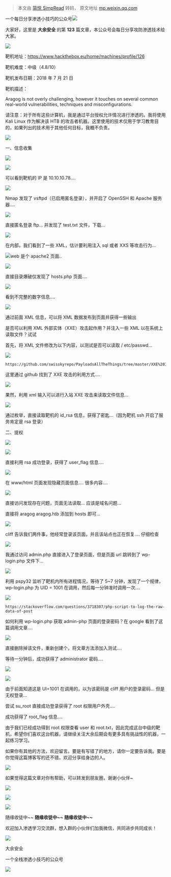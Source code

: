 > 本文由 [简悦 SimpRead](http://ksria.com/simpread/) 转码， 原文地址 [mp.weixin.qq.com](https://mp.weixin.qq.com/s/JpzfWlB1_kB-8uak6xN7vg)

一个每日分享渗透小技巧的公众号![](https://mmbiz.qpic.cn/mmbiz_png/O7dWXt4o5KPTQKiaXksbZia7PmHLPX2vnCWsznInTj3b9TFYtTDIYG6lDGJZYYSv72NsVWF24Kjlo4MT29tEOQSg/640?wx_fmt=other)

  

  

大家好，这里是 **大余安全** 的第 **123** 篇文章，本公众号会每日分享攻防渗透技术给大家。

![](https://mmbiz.qpic.cn/mmbiz_png/sGWlDp8sFCl67vCmcZr3JtQP0jB8suQiaKaKCVYPOezloiaicS8xMkAriaAQd3dTOPXicBTVStlX66kEffEWJOiczUTA/640?wx_fmt=other)

靶机地址：https://www.hackthebox.eu/home/machines/profile/126

靶机难度：中级（4.8/10）

靶机发布日期：2018 年 7 月 21 日

靶机描述：

Aragog is not overly challenging, however it touches on several common real-world vulnerabilities, techniques and misconfigurations.

请注意：对于所有这些计算机，我是通过平台授权允许情况进行渗透的。我将使用 Kali Linux 作为解决该 HTB 的攻击者机器。这里使用的技术仅用于学习教育目的，如果列出的技术用于其他任何目标，我概不负责。

![](https://mmbiz.qpic.cn/mmbiz_png/o62ddIpxjBd0kv6p3zb6uf1GiaCo9PiaF12hWQQSurxFPuVIDtsNTgUpjjvmib7GxKXNePVMAwJfzuib52MWoORPYg/640?wx_fmt=other)

一、信息收集

![](https://mmbiz.qpic.cn/mmbiz_png/Clq0o4fE5u6X5A1maTmqcvtEibdrsDO41kZPibRCHsX3Koj69GFK2qOyPwdcrgcDkHklrdJzBCiaQPuMVe11oSYHA/640?wx_fmt=png)

![](https://mmbiz.qpic.cn/mmbiz_png/O7dWXt4o5KPTpab7hxqQPkicCfkRoT3JqibHrVSgHXGnuMHuZK4Q2yrSPsuA5XsWVfBAb1icS98niaQKgh8bJDZs4g/640?wx_fmt=png)  

可以看到靶机的 IP 是 10.10.10.78....

![](https://mmbiz.qpic.cn/mmbiz_png/O7dWXt4o5KPTpab7hxqQPkicCfkRoT3Jq5ibA6DPAyTkQCjKicACC40So8sOByn8XXyFMHZVqUjoqUuibKxR19UpRA/640?wx_fmt=png)

Nmap 发现了 vsftpd（已启用匿名登录），并开启了 OpenSSH 和 Apache 服务器....

![](https://mmbiz.qpic.cn/mmbiz_png/O7dWXt4o5KPTpab7hxqQPkicCfkRoT3Jq4IhhS9087rNs47PGuJGZ5yHalODjuIMDMJ9z0iczrMgVgLAVTcQNc6A/640?wx_fmt=png)

直接匿名登录 ftp... 并发现了 test.txt 文件，下载...

![](https://mmbiz.qpic.cn/mmbiz_png/O7dWXt4o5KPTpab7hxqQPkicCfkRoT3JqicohacDKvvysPe5jlSr6MDHK6gYcj1YqokbjibCMNLGgs5hMgNUdlRTw/640?wx_fmt=png)

在内部，我们看到了一些 XML，估计要利用注入 sql 或者 XXS 等攻击行为...

![](https://mmbiz.qpic.cn/mmbiz_png/O7dWXt4o5KPTpab7hxqQPkicCfkRoT3JqIFHl0IpW3lgwcwiaXsnbdDSIC5oT5zQQgS1X2QAGxA2Gel7SWdT0RhA/640?wx_fmt=png)web 是个 apache2 页面..

![](https://mmbiz.qpic.cn/mmbiz_png/O7dWXt4o5KPTpab7hxqQPkicCfkRoT3Jq0oiac2uGAgkTYAaqtm1KrjqUhXicqibf4pxH9w6Jsd9ibjDKicpcpZGo4Eg/640?wx_fmt=png)

直接目录爆破仅发现了 hosts.php 页面....

![](https://mmbiz.qpic.cn/mmbiz_png/O7dWXt4o5KPTpab7hxqQPkicCfkRoT3JqTxemMJg6h5ESGz0HxDq4jzFaJGX6jSmXC11WLqXoOpU5LckRiczYhOQ/640?wx_fmt=png)

看到不完整的数字信息....

![](https://mmbiz.qpic.cn/mmbiz_png/O7dWXt4o5KPTpab7hxqQPkicCfkRoT3JqqmNuEvibgSAd0NPKdicphtEWddNsfCVia0vKx37P4xeVEhCY1Lnzl1eng/640?wx_fmt=png)

通过前面 XML 信息，可以将 XML 数据发布到页面并获得一些输出

是否可以利用 XML 外部实体（XXE）攻击起作用？并注入一些 XML 以在系统上读取文件？试试

首先，将 XML 文件修改为以下内容，以测试是否可以读取 / etc/passwd...

![](https://mmbiz.qpic.cn/mmbiz_png/O7dWXt4o5KPTpab7hxqQPkicCfkRoT3JqNjKg5ZXjO3f65yB1R23GeZf01U239oDKCSdoVXaicDr11fjfz9S2FmQ/640?wx_fmt=png)

```
https://github.com/swisskyrepo/PayloadsAllTheThings/tree/master/XXE%20Injection
```

这里通过 github 找到了 XXE 攻击的利用方式....

![](https://mmbiz.qpic.cn/mmbiz_png/O7dWXt4o5KPTpab7hxqQPkicCfkRoT3JqrJwobmbFDYNZsrsLlVCKibqy41TibFgTfE9uiaFAe05ydN7glB3z7EJLA/640?wx_fmt=png)

果然，利用 xml 输入可以进行入站 XXE 攻击来读取文件信息...

![](https://mmbiz.qpic.cn/mmbiz_png/O7dWXt4o5KPTpab7hxqQPkicCfkRoT3JqibicDvYTZEQhQE92jc7M2lia40Gy4kwibEmwvshdGZsnrwzzSux2hBvm8Q/640?wx_fmt=png)

通过枚举，直接读取靶机的 id_rsa 信息，获得了密匙...（因为靶机 ssh 开启了服务肯定是 rsa 登录）

二、提权

![](https://mmbiz.qpic.cn/mmbiz_png/Clq0o4fE5u6X5A1maTmqcvtEibdrsDO41kZPibRCHsX3Koj69GFK2qOyPwdcrgcDkHklrdJzBCiaQPuMVe11oSYHA/640?wx_fmt=png)

![](https://mmbiz.qpic.cn/mmbiz_png/O7dWXt4o5KPTpab7hxqQPkicCfkRoT3JqJUgX0IjpVddXfib1saFZ69ia8DDpAVxl1xqUt6yrdZKfaVXceVKOIic3w/640?wx_fmt=png)

直接利用 rsa 成功登录，获得了 user_flag 信息....

![](https://mmbiz.qpic.cn/mmbiz_png/O7dWXt4o5KPTpab7hxqQPkicCfkRoT3JqKoLoicdMB97axnYz0RNbzw9Mt9baPmlD3YW5pbcD3nJGOic2AY3IHY0g/640?wx_fmt=png)

在 www/html 页面发现隐藏页面信息.... 很多内容....

![](https://mmbiz.qpic.cn/mmbiz_png/O7dWXt4o5KPTpab7hxqQPkicCfkRoT3Jq65ib2ibTQJia7vmRlHPnOJ5hsmClGSN14NWEibpNV6BmNo53yhEeBQKthg/640?wx_fmt=png)

直接访问发现存在问题，页面无法读取... 应该是域名问题...

直接将 aragog aragog.htb 添加到 hosts 即可...

![](https://mmbiz.qpic.cn/mmbiz_png/O7dWXt4o5KPTpab7hxqQPkicCfkRoT3Jq35uuLD1LZy1O0hF5psnhcEKFpZtxlVLibnDIOcbkCXzm2aBeu51U2Sg/640?wx_fmt=png)

cliff 告诉我们两件事，他经常登录该页面，并且该站点也正在恢复.... 仔细检查

![](https://mmbiz.qpic.cn/mmbiz_png/O7dWXt4o5KPTpab7hxqQPkicCfkRoT3JqhOwA4JfCb6I2ztiaK0JfF1csiaNgcbqMFPzkyIbicibibXkRzlpX82rquhw/640?wx_fmt=png)

我通过访问 admin.php 直接进入了登录页面，但是页面 url 跳转到了 wp-login.php 文件下...

![](https://mmbiz.qpic.cn/mmbiz_png/O7dWXt4o5KPTpab7hxqQPkicCfkRoT3JqziaYTcCx5pxIrhwibHic2Bqz59jPF8WbJ47aEOmdHMibfDF7kgjPfvaltQ/640?wx_fmt=png)

利用 pspy32 监听了靶机内所有进程情况，等待了 5~7 分钟，发现了一个规律，wp-login.php 为 UID = 1001 在调用，然后每一分钟准时调用一次....

![](https://mmbiz.qpic.cn/mmbiz_png/O7dWXt4o5KPTpab7hxqQPkicCfkRoT3Jq63mJ8xMeKka5ckNtGGeU1icC8psT3yQjxKkaSdqBia7RjxbJoha8Joiaw/640?wx_fmt=png)

```
https://stackoverflow.com/questions/3718307/php-script-to-log-the-raw-data-of-post
```

如何利用 wp-login.php 获取 admin-php 页面的登录密码？在 google 看到了这篇调用文章....

![](https://mmbiz.qpic.cn/mmbiz_png/O7dWXt4o5KPTpab7hxqQPkicCfkRoT3JqVrlx0yOHX3yXCHeEhxEYw0icDQKE0dsYnicLqnwjW7iaXOUTgNlpgnrRw/640?wx_fmt=png)

直接删除掉该文件，重新创建个，将文章方法添加入测试....

等待一分钟后，成功获得了 administrator 密码....

![](https://mmbiz.qpic.cn/mmbiz_png/O7dWXt4o5KPTpab7hxqQPkicCfkRoT3JqmiaxgGSpHOcfqTr7ticT46ywfCY67VDu0E0cibsDBnPQfZ8tBMLYLNwzQ/640?wx_fmt=png)

![](https://mmbiz.qpic.cn/mmbiz_png/sGWlDp8sFCl67vCmcZr3JtQP0jB8suQiaKaKCVYPOezloiaicS8xMkAriaAQd3dTOPXicBTVStlX66kEffEWJOiczUTA/640?wx_fmt=png)

由于前面知道这是 UI=1001 在调用的，以为该密码是 cliff 用户的登录密码... 但是无权登录...

尝试 su_root 直接成功登录获得了 root 权限用户外壳....

成功获得了 root_flag 信息....

由于我们已经成功得到 root 权限查看 user 和 root.txt，因此完成这台中级的靶机，希望你们喜欢这台机器，请继续关注大余后期会有更多具有挑战性的机器，一起练习学习。

如果你有其他的方法，欢迎留言。要是有写错了的地方，请你一定要告诉我。要是你觉得这篇博客写的还不错，欢迎分享给身边的人。

![](https://mmbiz.qpic.cn/mmbiz_png/o62ddIpxjBd0kv6p3zb6uf1GiaCo9PiaF12hWQQSurxFPuVIDtsNTgUpjjvmib7GxKXNePVMAwJfzuib52MWoORPYg/640?wx_fmt=png)

如果觉得这篇文章对你有帮助，可以转发到朋友圈，谢谢小伙伴~

![](https://mmbiz.qpic.cn/mmbiz_png/c5xrRn4430AnqkfAJc38Vpnc5XiaADLTjiciciaibYU4EHw3Nuh7YMtuB0hz3sb8Em9iatt5skAsibuuysPLdLY5LtWOw/640?wx_fmt=other)

![](https://mmbiz.qpic.cn/mmbiz_png/p3lIbvldZiabdI5iaCb3icRhtygUuo2sp6Hcdq0ANlpy5W3gL628uq032jsoVnGnl6HdGrgDXjfazFtkp6IInibDdQ/640?wx_fmt=other)

![](https://mmbiz.qpic.cn/mmbiz_png/O7dWXt4o5KPqjaFWwyrrhiciahSpOibxqKvSIFX0iaPcG00CjYIwQDwIDeIicmFMlOVNyhWYVSE8pJK566UK3YOUNWQ/640?wx_fmt=png)

随缘收徒中~~ **随缘收徒中~~** **随缘收徒中~~**

欢迎加入渗透学习交流群，想入群的小伙伴们加我微信，共同进步共同成长！

![](https://mmbiz.qpic.cn/mmbiz_png/ndicuTO22p6ibN1yF91ZicoggaJJZX3vQ77Vhx81O5GRyfuQoBRjpaUyLOErsSo8PwNYlT1XzZ6fbwQuXBRKf4j3Q/640?wx_fmt=png)  

大余安全

一个全栈渗透小技巧的公众号

![](https://mmbiz.qpic.cn/mmbiz_png/O7dWXt4o5KPTQKiaXksbZia7PmHLPX2vnCSsnsc7MHh257oYRic1MOT8qibABNUEnTq9DUL7QBwnS52EheJf4m8iaTQ/640?wx_fmt=png)